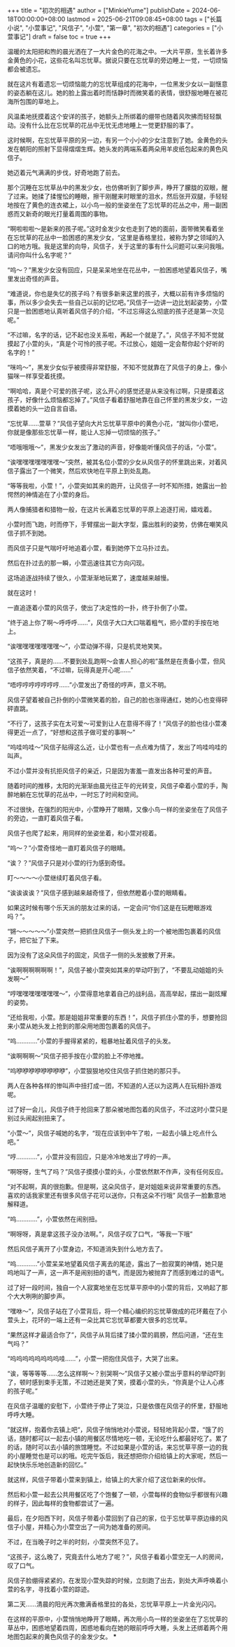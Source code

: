 +++
title = "初次的相遇"
author = ["MinkieYume"]
publishDate = 2024-06-18T00:00:00+08:00
lastmod = 2025-06-21T09:08:45+08:00
tags = ["长篇小说", "小萱事记", "风信子", "小萱", "第一章", "初次的相遇"]
categories = ["小萱事记"]
draft = false
toc = true
+++

温暖的太阳把和煦的晨光洒在了一大片金色的花海之中。一大片平原，生长着许多金黄色的小花，这些花名叫忘忧草。据说只要在忘忧草的旁边睡上一觉，一切烦恼都会被遗忘。

就在这片有着遗忘一切烦恼能力的忘忧草组成的花海中，一位黑发少女以一副惬意的姿态躺在这儿。她的脸上露出着时而恬静时而微笑着的表情，很舒服地睡在被花海所包围的草地上。

风温柔地抚摸着这个安详的孩子，她额头上所绑着的绷带也随着风吹拂而轻轻飘动。没有什么比在忘忧草的花丛中无忧无虑地睡上一觉更舒服的事了。

这时候啊，在忘忧草平原的另一边，有另一个小小的少女注意到了她。金黄色的头发在朝阳的照射下显得熠熠生辉。她头发的两端系着两朵用羊皮纸包起来的黄色风信子。

她迈着元气满满的步伐，好奇地跑了前去。

那个沉睡在忘忧草丛中的黑发少女，也仿佛听到了脚步声，睁开了朦胧的双眼，醒了过来。她揉了揉惺忪的睡眼，擦干刚醒来时眼里的泪水，然后张开双腿，手轻轻地按在了黄色的连衣裙上，以小鸟一般的坐姿坐在了忘忧草的花丛之中，用一副困惑而又新奇的眼光打量着周围的事物。

“啊啦啦啦～是新来的孩子呢。”这时金发少女也走到了她的面前，面带微笑看着坐在忘忧草的花丛中一脸困惑的黑发少女，“这里是香格里拉，被称为梦之领域的入口的地方哦。我是这里的向导，风信子，关于这里的事有什么问题可以来问我哦。请问你叫什么名字呢？”

“呜～？”黑发少女没有回应，只是呆呆地坐在花丛中，一脸困惑地望着风信子，嘴里发出奇怪的声音。

“难道说，你也是失忆的孩子吗？有很多新来这里的孩子，大概以前有许多烦恼的事，所以多少会失去一些自己以前的记忆吧。”风信子一边讲一边比划起姿势，小萱只是一脸困惑地认真听着风信子的介绍，“不过忘得这么彻底的孩子还是第一次见呢。”

“不过嘛，名字的话，记不起也没关系啦，再起一个就是了。”，风信子不知不觉就摸起了小萱的头，“真是个可怜的孩子呢。不过放心，姐姐一定会帮你起个好听的名字的！”

“咪呜～”，黑发少女似乎被摸得非常舒服，不知不觉就靠在了风信子的身上，像小猫咪一样享受着抚摸。

“啊哈哈，真是个可爱的孩子呢，这么开心的感觉还是从来没有过啊，只是摸着这孩子，好像什么烦恼都忘掉了。”风信子看着舒服地靠在自己怀里的黑发少女，一边摸着她的头一边自言自语。

“忘忧草……萱草？”风信子望向大片忘忧草平原中的黄色小花，“就叫你小萱吧，你就是像那些忘忧草一样，能让人忘掉一切烦恼的孩子。”

“唔哦哦哦～”，黑发少女发出了激动的声音，好像能听懂风信子的话，“小萱”。

“诶嘿嘿嘿嘿嘿嘿嘿～”突然，被其名位小萱的少女从风信子的怀里跳出来，对着风信子露出了一个微笑，然后欢快地在平原上到处乱跑。

“等等我啦，小萱！”，小萱突如其来的跑开，让风信子一时不知所措，她露出一脸愕然的神情追在了小萱的身后。

两人像捕猎者和猎物一般，在这片长满着忘忧草的平原上追逐打闹，嬉戏着。

小萱时而飞跑，时而停下，手臂摆出一副大字型，露出胜利的姿势，仿佛在嘲笑风信子抓不到她。

而风信子只是气喘吁吁地追着小萱，看到她停下立马扑过去。

然后在扑过去的那一瞬，小萱迅速往其它方向闪现。

这场追逐战持续了很久，小萱渐渐地玩累了，速度越来越慢。

就在这时！

一直追逐着小萱的风信子，使出了决定性的一扑，终于扑倒了小萱。

“终于追上你了啊～呼呼呼……”，风信子大口大口喘着粗气，把小萱的手按在地上。

“诶嘿嘿嘿嘿嘿嘿嘿～”，小萱动弹不得，只是机灵地笑笑。

“这孩子，真是的……不要到处乱跑啊～会害人担心的啦”虽然是在责备小萱，但风信子依然笑着，“不过嘛，玩得真是开心呢……”

“唔哼哼哼哼哼哼哼……”小萱发出了奇怪的哼声，意义不明。

风信子望着被自己扑倒的小萱微笑着的脸，自己的脸也涨得通红，她的心也变得砰砰直跳。

“不行了，这孩子实在太可爱～可爱到让人在意得不得了！”风信子的脸也往小萱凑得更近一点了，“好想和这孩子做可爱的事啊～”

“呜哇呜哇～”风信子贴得这么近，让小萱也有一点点难为情了，发出了呜哇呜哇的叫声。

不过小萱并没有抗拒风信子的亲近，只是因为害羞一直发出各种可爱的声音。

随着时间的推移，太阳的光渐渐由晨光往正午的光转变，风信子牵着小萱的手，陶醉地躺在忘忧草的花丛中，一时忘了时间和空间。

不过很快，在强烈的阳光中，小萱睁开了眼睛，又像小鸟一样的坐姿坐在了风信子的旁边，一直盯着风信子看。

风信子也爬了起来，用同样的坐姿坐着，和小萱对视着。

“呜～？”小萱奇怪地一直盯着风信子的眼睛。

“诶？？”风信子只是对小萱的行为感到奇怪。

盯～～～～小萱继续盯着风信子看。

“诶诶诶诶？”风信子感到越来越奇怪了，但依然瞪着小萱的眼睛看。

如果这时候有哪个乐天派的朋友过来的话，一定会问“你们这是在玩瞪眼游戏吗？”。

“锵～～～～～”小萱突然一把抓住风信子一侧头发上的一个被地图包裹着的风信子，把它扯了下来。

因为没有了这朵风信子的固定，风信子一侧的头发披散了开来。

“诶啊啊啊啊啊啊！”，风信子被小萱突如其来的举动吓到了，“不要乱动姐姐的头发啊～”

“哼嘿嘿嘿嘿嘿嘿嘿～”，小萱得意地拿着自己的战利品，高高举起，摆出一副炫耀的姿势。

“还给我啦，小萱。那是姐姐非常重要的东西！”，风信子抓住小萱的手，想要抢回来小萱从她头发上抢到的那朵用地图包裹着的风信子。

“呜…………”小萱的手握得紧紧的，粗暴地扯着风信子的头发。

“诶啊啊啊～”风信子把手按在小萱的脸上不停地推。

“呜咿咿咿咿咿咿咿咿”，小萱狠狠地咬住风信子抓住她的那只手。

两人在各种各样的惨叫声中扭打成一团，不知道的人还以为这两人在玩相扑游戏呢。

过了好一会儿，风信子终于抢回来了那朵被地图包着的风信子，不过这时小萱只是别过头闹起别扭来了。

“小萱～”，风信子喊她的名字，“现在应该到中午了啦，一起去小镇上吃点什么吧。”

“哼…………”，小萱并没有回应，只是冷冷地发出了哼的一声。

“啊呀呀，生气了吗？”风信子摸摸小萱的头，小萱依然默不作声，没有任何反应。

“对不起啊，真的很抱歉。但是啊，这朵风信子，是对姐姐来说非常重要的东西。喜欢的话我家里还有很多风信子花可以送你，只有这朵不行哦” 风信子一脸歉意地解释道。

“呜…………”，小萱依然在闹别扭。

“啊呀呀，真是拿这孩子没办法啊。”，风信子叹了口气，“等我一下哦”

然后风信子离开了小萱身边，不知道消失到什么地方去了。

“呜…………”小萱呆呆地望着风信子离去的尾迹，露出了一脸寂寞的神情，她只是呜地叫了一声，这一声不是闹别扭的语气，而是因为被抛弃了而感到难过的语气。

过了好一段时间，独自一个人寂寞地坐在忘忧草平原中的小萱的背后，又响起了那个大大咧咧的脚步声。

“嘿咻～”，风信子站在了小萱背后，将一个精心编织的忘忧草做成的花环戴在了小萱头上，花环的一端上还有一朵比其它忘忧草都要大很多的忘忧草。

“果然这样才最适合你了”，风信子从背后揉了揉小萱的肩膀，然后问道，“还在生气吗？”

“呜呜呜呜呜呜呜呜哇……”，小萱一把抱住风信子，大哭了出来。

“诶，等等等等……怎么这样啊～？别哭啊～”风信子又被小萱出乎意料的举动吓到了，顿时感到束手无策，不过她还是笑了笑，摸着小萱的头，“你真是个让人心疼的孩子呢。”

在风信子温暖的安慰下，小萱终于停止了哭泣，只是依偎在风信子的怀里，舒服地呼呼大睡。

”就这样，抱着你去镇上吧“，风信子悄悄地对小萱说，轻轻地背起小萱，“饿了的话，随时都可以一起去小镇的用餐区尽情地吃一顿，无论吃什么都最好吃了。累了的话，随时可以去小镇的旅馆睡觉。不过如果是小萱的话，来忘忧草平原一边的我的小屋睡觉也是可以的哦。吃完午饭后，我还想把你介绍给镇上的大家呢，然后一起快快乐乐地创造新的回忆。”

就这样，风信子带着小萱来到镇上，给镇上的大家介绍了这位新来的伙伴。

然后和小萱一起去公共用餐区吃了个饱餐了一顿，小萱每样的食物似乎都很有兴趣的样子，因此每样的食物都尝试了一遍。

最后，在夕阳西下时，风信子带着小萱回到了自己的家，位于忘忧草平原边缘的风信子小屋，并精心为小萱空出了一间为她准备的房间。

不过，在当晚子时之半的时刻，小萱突然不见了。

“这孩子，这么晚了，究竟去什么地方了呢？”，风信子看着小萱空无一人的房间，叹了口气。

风信子脸绷得紧紧的，在发现小萱失踪的时候，立刻跑了出去，到处大声呼唤着小萱的名字，寻找着小萱的踪迹。

第二天……清晨的阳光再次撒满香格里拉的各处，忘忧草平原上一片金光闪闪。

在这样的平原中，小萱悄悄地睁开了眼睛，再次用小鸟一样的坐姿坐在了忘忧草的草丛中，困惑地望着四周，困惑地看向在她的眼前呼呼大睡，头发上还绑着两个用地图包起来的黄色风信子的金发少女。
**\***
